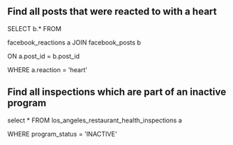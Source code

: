 ## Find all posts that were reacted to with a heart
SELECT b.* FROM

facebook_reactions a JOIN facebook_posts b

ON a.post_id = b.post_id 

WHERE a.reaction = 'heart'

## Find all inspections which are part of an inactive program

select * FROM los_angeles_restaurant_health_inspections a

WHERE program_status = 'INACTIVE'
